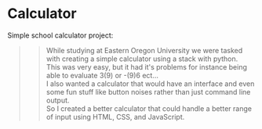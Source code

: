 # Calculator
Simple school calculator project:  
>>While studying at Eastern Oregon University we were tasked with creating a simple calculator using a stack with python.  
This was very easy, but it had it's problems for instance being able to evaluate 3(9) or -(9)6 ect...  
I also wanted a calculator that would have an interface and even some fun stuff like button noises rather than just command line output.  
So I created a better calculator that could handle a better range of input using HTML, CSS, and JavaScript.  
